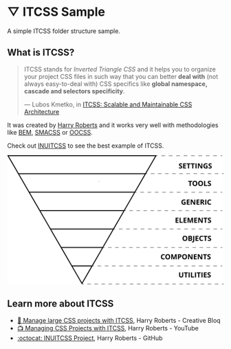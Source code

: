 # ▽ ITCSS Sample

A simple ITCSS folder structure sample.

## What is ITCSS?

> ITCSS stands for _Inverted Triangle CSS_ and it helps you to organize your project CSS files in such way that you can better **deal with** (not always easy-to-deal with) CSS specifics like **global namespace, cascade and selectors specificity**.
>
> — Lubos Kmetko, in [ITCSS: Scalable and Maintainable CSS Architecture](https://www.xfive.co/blog/itcss-scalable-maintainable-css-architecture/)

It was created by [Harry Roberts](https://csswizardry.com/) and it works very well with methodologies like [BEM](https://en.bem.info/methodology/css/), [SMACSS](https://smacss.com/) or [OOCSS](https://github.com/stubbornella/oocss/wiki).

Check out [INUITCSS](https://github.com/inuitcss/inuitcss) to see the best example of ITCSS.

![ITCSS Layers](img/itcss-layers.svg)

## Learn more about ITCSS

* [📄 Manage large CSS projects with ITCSS](https://www.creativebloq.com/web-design/manage-large-css-projects-itcss-101517528), Harry Roberts - Creative Bloq
* [📺 Managing CSS Projects with ITCSS](https://youtu.be/1OKZOV-iLj4), Harry Roberts - YouTube
* [:octocat: INUITCSS Project](https://github.com/inuitcss/inuitcss), Harry Roberts - GitHub
